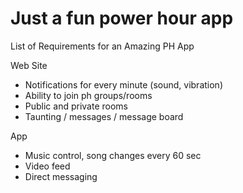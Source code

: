 Just a fun power hour app  
===  

List of Requirements for an Amazing PH App  

Web Site  
- Notifications for every minute (sound, vibration)  
- Ability to join ph groups/rooms  
- Public and private rooms  
- Taunting / messages / message board  

App  
- Music control, song changes every 60 sec  
- Video feed  
- Direct messaging  

